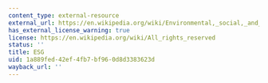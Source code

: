 ```yaml
---
content_type: external-resource
external_url: https://en.wikipedia.org/wiki/Environmental,_social,_and_governance#:~:text=Environmental%2C%20social%2C%20and%20governance%20%28,more%20proactive%20cases%2C%20impact%20investing.
has_external_license_warning: true
license: https://en.wikipedia.org/wiki/All_rights_reserved
status: ''
title: ESG
uid: 1a889fed-42ef-4fb7-bf96-0d8d3383623d
wayback_url: ''
---
```


